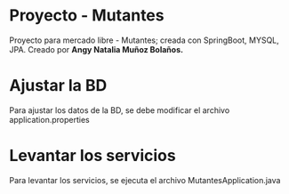 # Proyecto - Mutantes
Proyecto para mercado libre - Mutantes; creada con SpringBoot, MYSQL, JPA. Creado por **Angy Natalia Muñoz Bolaños.**

# Ajustar la BD
Para ajustar los datos de la BD, se debe modificar el archivo application.properties


# Levantar los servicios
Para levantar los servicios, se ejecuta el archivo MutantesApplication.java
